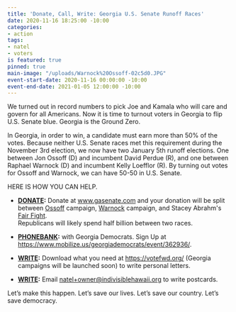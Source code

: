 ```yaml
---
title: 'Donate, Call, Write: Georgia U.S. Senate Runoff Races'
date: 2020-11-16 18:25:00 -10:00
categories:
- action
tags:
- natel
- voters
is featured: true
pinned: true
main-image: "/uploads/Warnock%20Ossoff-02c5d0.JPG"
event-start-date: 2020-11-16 00:00:00 -10:00
event-end-date: 2021-01-05 12:00:00 -10:00
---
```


We turned out in record numbers to pick Joe and Kamala who will care and govern for all Americans.  Now it is time to turnout voters in Georgia to flip U.S. Senate blue. Georgia is the Ground Zero.  

In Georgia, in order to win, a candidate must earn more than 50% of the votes. Because neither U.S. Senate races met this requirement during the November 3rd election, we now have two January 5th runoff elections. One between Jon Ossoff (D) and incumbent David Perdue (R), and one between Raphael Warnock (D) and incumbent Kelly Loefflor (R).  By turning out votes for Ossoff and Warnock, we can have 50-50 in U.S. Senate.  

HERE IS HOW YOU CAN HELP.

* **[DONATE](https://secure.actblue.com/donate/georgiasenate):**  Donate at www.gasenate.com and your donation will be split between [Ossoff](https://electjon.com/) campaign, [Warnock](https://warnockforgeorgia.com/) campaign, and Stacey Abrahm's [Fair Fight](https://fairfight.com/).  
Republicans will likely spend half billion between two races. 

* **[PHONEBANK](https://www.mobilize.us/georgiademocrats/event/362936/):** with Georgia Democrats. Sign Up at https://www.mobilize.us/georgiademocrats/event/362936/.

* **[WRITE](https://votefwd.org/):** Download what you need at https://votefwd.org/ (Georgia campaigns will be launched soon) to write personal letters.

* **[WRITE](https://postcardstoswingstates.com/):** Email natel+owner@indivisiblehawaii.org to write postcards.

Let’s make this happen. Let’s save our lives. Let’s save our country. Let’s save democracy.